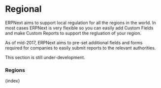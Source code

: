 # Regional

ERPNext aims to support local regulation for all the regions in the world. In most cases ERPNext is very flexible so you can easily add Custom Fields and make Custom Reports to support the regluation of your region.

As of mid-2017, ERPNext aims to pre-set additional fields and forms required for companies to easily submit reports to the relevant authorities.

This section is still under-development.

### Regions

{index}

